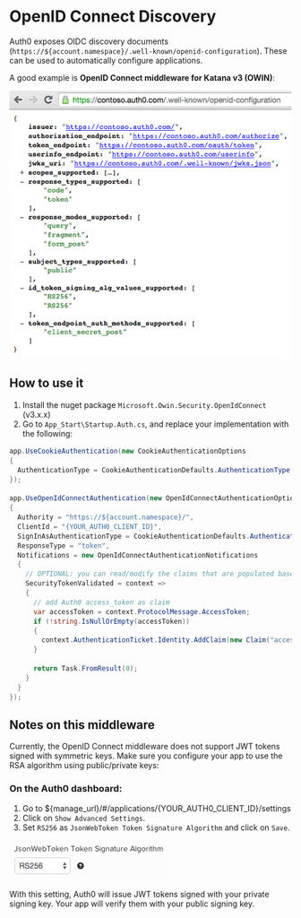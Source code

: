# OpenID Connect Discovery

Auth0 exposes OIDC discovery documents (`https://${account.namespace}/.well-known/openid-configuration`). These can be used to automatically configure applications. 

A good example is __OpenID Connect middleware for Katana v3 (OWIN)__:

![](/media/articles/oidc-rs256-owin/oidc-discovery.png)

## How to use it

1. Install the nuget package `Microsoft.Owin.Security.OpenIdConnect` (v3.x.x)
2. Go to `App_Start\Startup.Auth.cs`, and replace your implementation with the following:

```cs
app.UseCookieAuthentication(new CookieAuthenticationOptions
{
  AuthenticationType = CookieAuthenticationDefaults.AuthenticationType
});

app.UseOpenIdConnectAuthentication(new OpenIdConnectAuthenticationOptions
{
  Authority = "https://${account.namespace}/",
  ClientId = "{YOUR_AUTH0_CLIENT_ID}",
  SignInAsAuthenticationType = CookieAuthenticationDefaults.AuthenticationType,
  ResponseType = "token",
  Notifications = new OpenIdConnectAuthenticationNotifications
  {
    // OPTIONAL: you can read/modify the claims that are populated based on the JWT
    SecurityTokenValidated = context =>
    {
      // add Auth0 access_token as claim
      var accessToken = context.ProtocolMessage.AccessToken;
      if (!string.IsNullOrEmpty(accessToken))
      {
        context.AuthenticationTicket.Identity.AddClaim(new Claim("access_token", accessToken));
      }

      return Task.FromResult(0);
    }
  }
});
```

## Notes on this middleware
Currently, the OpenID Connect middleware does not support JWT tokens signed with symmetric keys. Make sure you configure your app to use the RSA algorithm using public/private keys:

### On the Auth0 dashboard:

1. Go to ${manage_url}/#/applications/{YOUR_AUTH0_CLIENT_ID}/settings
2. Click on `Show Advanced Settings`.
3. Set `RS256` as `JsonWebToken Token Signature Algorithm` and click on `Save`.

![](/media/articles/oidc-rs256-owin/rsa256.png)

With this setting, Auth0 will issue JWT tokens signed with your private signing key. Your app will verify them with your public signing key.
